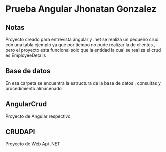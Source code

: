 # Prueba Angular Jhonatan Gonzalez

## Notas

Proyecto creado para entrevista angular y .net se realiza un pequeño crud con una tabla ejemplo  ya que por tiempo  no pude realizar la de clientes , pero el proyecto esta funcional solo que la entidad la cual se realiza el crud es EmployeeDetails

## Base de datos

En esa  carpeta se encuentra  la estructura de la base de datos , consultas y procedimiento almacenado


## AngularCrud

Proyecto de Angular respectivo

## CRUDAPI

Proyecto de Web Api .NET
